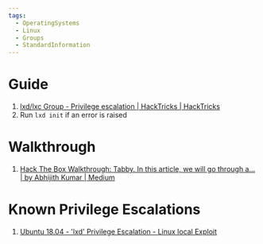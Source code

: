 ```yaml
---
tags:
  - OperatingSystems
  - Linux
  - Groups
  - StandardInformation
---
```


# Guide

1. [lxd/lxc Group - Privilege escalation | HackTricks | HackTricks](https://book.hacktricks.xyz/linux-unix/privilege-escalation/interesting-groups-linux-pe/lxd-privilege-escalation)
2. Run `lxd init` if an error is raised 

# Walkthrough

1. [Hack The Box Walkthrough: Tabby. In this article, we will go through a… | by Abhijith Kumar | Medium](https://abhijithkumar2000.medium.com/hack-the-box-walkthrough-tabby-9bbc9b273366)

# Known Privilege Escalations

1. [Ubuntu 18.04 - 'lxd' Privilege Escalation - Linux local Exploit](https://www.exploit-db.com/exploits/46978)
